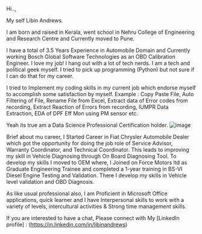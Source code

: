 Hi..,

My self Libin Andrews.

I am born and raised in Kerala, went school in Nehru College of Engineering and Research Centre and Currently moved to Pune.

I have a total of 3.5 Years Experience in Automobile Domain and Currently working Bosch Global Software Technologies as an OBD Calibration Engineer. I love my job! I hang out with a lot of tech nerds. I am a tech and political geek myself. I tried to pick up programming (Python) but not sure if I can do that for my career.

I tried to Implement my coding skills in my current job which endorse myself to accomplish some satisfaction by myself. Example : Copy Paste File, Auto Filtering of File, Rename File from Excel, Extract data of Error codes from recording, Extract Reaction of Errors from recording, IUMPR Data Extraction, EDA of DPF Eff Mon using PM sensor etc.

Yeah its true am a Data Science Professional Certification holder.
![image](https://user-images.githubusercontent.com/40682955/180602448-ee8a7fc4-280b-44ee-b4ec-405d335634aa.png)

Brief about mu career, I Started Career in Fiat Chrysler Automobile Dealer which got the opportunity for doing the job role of Service Advisor, Warranty Coordinator, and Technical Coordinator. This leads to improving my skill in Vehicle Diagnosing through On Board Diagnosing Tool. To develop my skills I moved to OEM where, I Joined on Force Motors ltd as Graduate Engineering Trainee and completed a 1-year training in BS-VI Diesel Engine Testing and Validation. There I develop my skills in Vehicle level validation and OBD Diagnosis.

As like usual professional also, I am Proficient in Microsoft Office applications, quick learner and I have Interpersonal skills to work with a variety of levels, intercultural activities & Strong time management skills.

If you are interested to have a chat,
Please connect with My [LinkedIn profile] : (https://in.linkedin.com/in/libinandrews)

